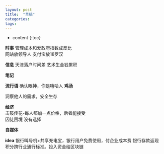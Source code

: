 ```yaml
---
layout: post
title:  "草稿"
categories:
tags:  
---
```


* content
{:toc}


**时事**
管理成本和爱政府指数成反比  
网站放领导人 支付宝放18罗汉  

**信息**
天津落户时间差  艺术生金钱累积

**笔记**

**流行语**
确认眼神，你是嘻哈人
**鸡汤**

洞察他人的需求，安全生存    

**经济**  
击鼓传花-每人都加一点价格，后者能接受  
囚徒困境 没有选择  

**自媒体**


**idea**
银行叫号机+共享充电宝，银行用户免费使用，付企业成本费
银行存款返现积分跨行业通行标准。投入资金给区块链
